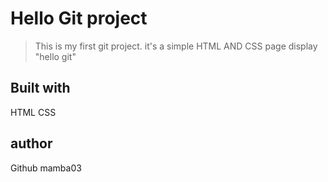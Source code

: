 # Hello Git project

>This is my first git project. it's a simple HTML AND CSS page display
"hello git"

## Built with
HTML
CSS


## author
Github
mamba03
